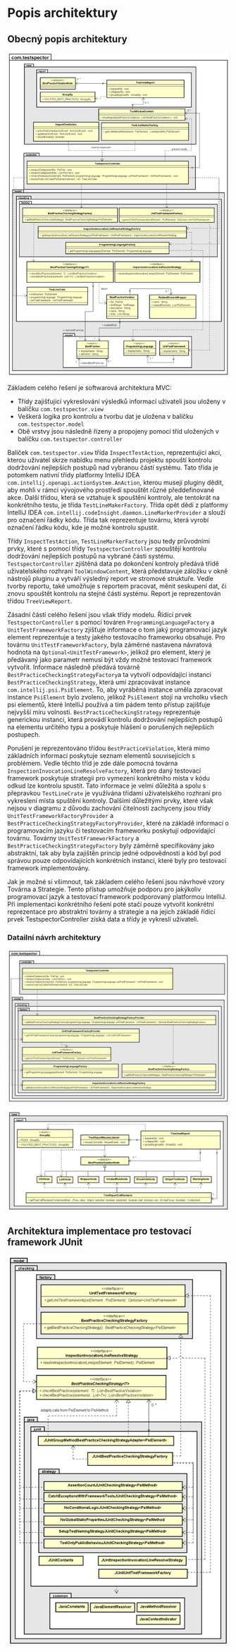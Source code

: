 # Popis architektury

## Obecný popis architektury

![architecture detail](./Class_diagram_global_detailed.png)

Základem celého řešení je softwarová architektura MVC: 
 * Třídy zajišťující vykreslování výsledků informací uživateli jsou uloženy v balíčku ``com.testspector.view``
 * Veškerá logika pro kontrolu a tvorbu dat je uložena v balíčku ``com.testspector.model``
 * Obě vrstvy jsou následně řízeny a propojeny pomocí tříd uložených v balíčku ``com.testspector.controller``

Balíček ``com.testspector.view`` třída ``InspectTestAction``, reprezentující akci, kterou uživatel skrze nabídku menu přehledu projektu spouští kontrolu dodržování nejlepších postupů nad vybranou částí systému. Tato třída je potomkem nativní třídy platformy IntelliJ IDEA ``com.intellij.openapi.actionSystem.AnAction``, kterou musejí pluginy dědit, aby mohli v rámci vývojového prostředí spouštět různé předdefinované akce. Další třídou, která se vztahuje k spouštění kontroly, ale tentokrát na konkrétního testu, je třída ``TestLineMakerFactory``. Třída opět dědí z platformy IntelliJ IDEA ``com.intellij.codeInsight.daemon.LineMarkerProvider``  a slouží pro označení řádky kódu. Třída tak reprezentuje továrnu, která vyrobí označení řádku kódu, kde je možné kontrolu spustit. 

Třídy ``InspectTestAction``, ``TestLineMarkerFactory`` jsou tedy průvodními prvky, které s pomocí třídy ``TestspectorController`` spouštějí kontrolu dodržování nejlepších postupů na vybrané části systému. ``TestspectorController`` zjištěná data po dokončení kontroly předává třídě uživatelského rozhraní ``ToolWindowContent``, která představuje záložku v okně nástrojů pluginu a vytváří výsledný report ve stromové struktuře. Vedle tvorby reportu, také umožňuje s reportem pracovat, měnit seskupení dat, či znovu spouštět kontrolu na stejné části systému. Report je reprezentován třídou ``TreeViewReport``.


Zásadní částí celého řešení jsou však třídy modelu. Řídící prvek ``TestspectorController`` s pomocí továren ``ProgrammingLanguageFactory`` a ``UnitTestFrameworkFactory`` zjišťuje informace o tom jaký programovací jazyk element reprezentuje a testy jakého testovacího frameworku obsahuje. Pro továrnu ``UnitTestFrameworkFactory``, byla záměrné nastavena návratová hodnota na ``Optional<UnitTestFramework>``, jelikož pro element, který je předávaný jako parametr nemusí být vždy možné testovací framework vytvořit. Informace následně předává továrně ``BestPracticeCheckingStrategyFactory``a ta vytvoří odpovídající instanci ``BestPracticeCheckingStrategy``, která umí zpracovávat instance ``com.intellij.psi.PsiElement``. To, aby vyráběná instance uměla zpracovat instance ``PsiElement`` bylo zvoleno, jelikož ``PsiElement`` stojí na vrcholku všech psi elementů, které IntelliJ používá a tím pádem tento přístup zajišťuje nejvyšší míru volnosti.  ``BestPracticeCheckingStrategy`` reprezentuje generickou instanci, která provádí kontrolu dodržování nejlepších postupů na elementu určitého typu a poskytuje hlášení o porušených nejlepších postupech. 

Porušení je reprezentováno třídou ``BestPracticeViolation``, která mimo základních informací poskytuje seznam elementů souvisejících s problémem. Vedle těchto tříd je zde dále pomocná továrna ``InspectionInvocationLineResolveFactory``, která pro daný testovací framework poskytuje strategii pro vymezení konkrétního místa v kódu odkud lze kontrolu spustit. Tato informace je velmi důležitá a spolu s přepravkou ``TestLineCrate`` je využívána třídami uživatelského rozhraní pro vykreslení místa spuštění kontroly. Dalšími důležitými prvky, které však nejsou v diagramu z důvodu zachování čitelnosti zachyceny jsou třídy ``UnitTestFrameworkFactoryProvider`` a ``BestPracticeCheckingStrategyFactoryProvider``, které na základě informací o programovacím jazyku či testovacím frameworku poskytují odpovídající továrnu. Továrny ``UnitTestFrameworkFactory`` a ``BestPracticeCheckingStrategyFactory`` byly záměrně specifikovány jako abstraktní, tak aby byla zajištěn princip jedné odpovědnosti a kód byl pod správou pouze odpovídajících konkrétních instancí, které byly pro testovací framework implementovány.  

Jak je možné si všimnout, tak základem celého řešení jsou návrhové vzory Továrna a Strategie. Tento přístup umožňuje podporu pro jakýkoliv programovací jazyk a testovací framework podporovaný platformou IntelliJ. Při implementaci konkrétního řešení poté stačí pouze vytvořit konkrétní reprezentace pro abstraktní továrny a strategie a na jejich základě řídící prvek TestspectorController získá data a třídy je vykreslí uživateli.

### Datailní návrh architektury


![architecture detail](./Class_diagram_global_detailed_factories.png)

![architecture detail](./Class_diagram_global_detailed_view.png)

## Architektura implementace pro testovací framework JUnit

![architecture detail](./Class_diagram_global_detailed_junit.png)

